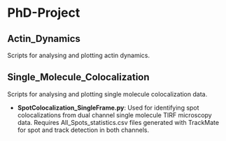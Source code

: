 # PhD-Project

## Actin_Dynamics
Scripts for analysing and plotting actin dynamics.

## Single_Molecule_Colocalization
Scripts for analysing and plotting single molecule colocalization data.
 - **SpotColocalization_SingleFrame.py**: Used for identifying spot colocalizations from dual channel single molecule TIRF microscopy data. Requires All_Spots_statistics.csv files generated with TrackMate for spot and track detection in both channels.
